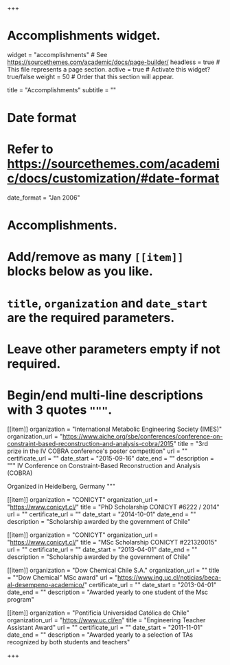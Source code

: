 +++
# Accomplishments widget.
widget = "accomplishments"  # See https://sourcethemes.com/academic/docs/page-builder/
headless = true  # This file represents a page section.
active = true  # Activate this widget? true/false
weight = 50  # Order that this section will appear.

title = "Accomplish&shy;ments"
subtitle = ""

# Date format
#   Refer to https://sourcethemes.com/academic/docs/customization/#date-format
date_format = "Jan 2006"

# Accomplishments.
#   Add/remove as many `[[item]]` blocks below as you like.
#   `title`, `organization` and `date_start` are the required parameters.
#   Leave other parameters empty if not required.
#   Begin/end multi-line descriptions with 3 quotes `"""`.

[[item]]
  organization = "International Metabolic Engineering Society (IMES)"
  organization_url = "https://www.aiche.org/sbe/conferences/conference-on-constraint-based-reconstruction-and-analysis-cobra/2015"
  title = "3rd prize in the IV COBRA conference's poster competition"
  url = ""
  certificate_url = ""
  date_start = "2015-09-16"
  date_end = ""
  description = """
  IV Conference on Constraint-Based Reconstruction and Analysis (COBRA)
  
  Organized in Heidelberg, Germany
  """

[[item]]
  organization = "CONICYT"
  organization_url = "https://www.conicyt.cl/"
  title = "PhD Scholarship CONICYT #6222 / 2014"
  url = ""
  certificate_url = ""
  date_start = "2014-10-01"
  date_end = ""
  description = "Scholarship awarded by the government of Chile"

[[item]]
  organization = "CONICYT"
  organization_url = "https://www.conicyt.cl/"
  title = "MSc Scholarship CONICYT #221320015"
  url = ""
  certificate_url = ""
  date_start = "2013-04-01"
  date_end = ""
  description = "Scholarship awarded by the government of Chile"

[[item]]
  organization = "Dow Chemical Chile S.A."
  organization_url = ""
  title = "“Dow Chemical” MSc award"
  url = "https://www.ing.uc.cl/noticias/beca-al-desempeno-academico/"
  certificate_url = ""
  date_start = "2013-04-01"
  date_end = ""
  description = "Awarded yearly to one student of the Msc program"

[[item]]
  organization = "Pontificia Universidad Católica de Chile"
  organization_url = "https://www.uc.cl/en"
  title = "Engineering Teacher Assistant Award"
  url = ""
  certificate_url = ""
  date_start = "2011-11-01"
  date_end = ""
  description = "Awarded yearly to a selection of TAs recognized by both students and teachers"

+++
